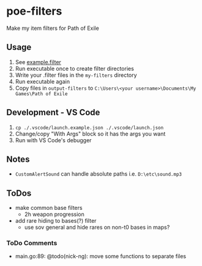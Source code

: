 # poe-filters
Make my item filters for Path of Exile

## Usage
1. See [example.filter](https://github.com/nick-ng/poe-filters/blob/main/my-filters/example.filter)
2. Run executable once to create filter directories
3. Write your .filter files in the `my-filters` directory
4. Run executable again
5. Copy files in `output-filters` to `C:\Users\<your username>\Documents\My Games\Path of Exile`

## Development - VS Code
1. `cp ./.vscode/launch.example.json ./.vscode/launch.json`
2. Change/copy "With Args" block so it has the args you want
3. Run with VS Code's debugger

## Notes

* `CustomAlertSound` can handle absolute paths i.e. `D:\etc\sound.mp3`

## ToDos

- make common base filters
  - 2h weapon progression
- add rare hiding to bases(?) filter
  - use sov general and hide rares on non-t0 bases in maps?

### ToDo Comments

- main.go:89: @todo(nick-ng): move some functions to separate files
